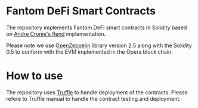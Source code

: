 # Fantom DeFi Smart Contracts
The repository implements Fantom DeFi smart contracts in Solidity based 
on [Andre Cronje's  flend](https://github.com/andrecronje/flend) implementation.

Please note we use [OpenZeppelin](https://github.com/OpenZeppelin/openzeppelin-contracts) 
library version 2.5 along with the Solidity 0.5 to conform with the EVM implemented 
in the Opera block chain.

# How to use
The repository uses [Truffle](https://www.trufflesuite.com/) to handle deployment 
of the contracts. Please refere to Truffle manual to handle the contract 
testing and deployment.
